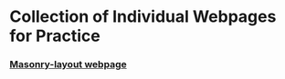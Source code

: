 # Collection of Individual Webpages for Practice

### [Masonry-layout webpage](./masonry_layout.html)
